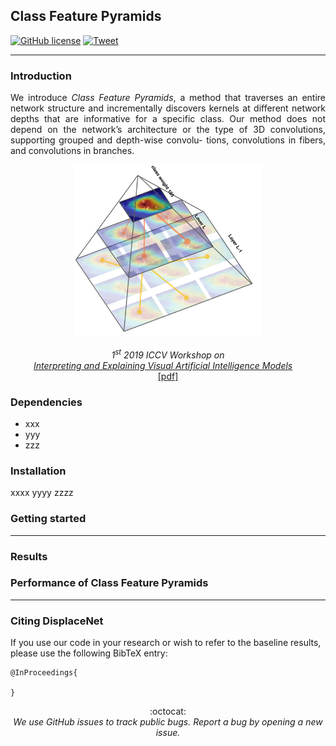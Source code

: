 ## Class Feature Pyramids

[![GitHub license](https://img.shields.io/github/license/GKalliatakis/DisplaceNet.svg)](https://github.com/alexandrosstergiou/Class_Feature_Visualization_Pyramid/blob/master/LICENSEhttps://github.com/GKalliatakis/DisplaceNet/blob/master/LICENSE)
[![Tweet](https://img.shields.io/twitter/url/http/shields.io.svg?style=social)](https://twitter.com/intent/tweet?text=Class%20Feature%20Pyramids%20for%20Video%20Explanation&url=https://github.com/alexandrosstergiou/Class_Feature_Visualization_Pyramid&hashtags=PyTorch)


--------------------------------------------------------------------------------
### Introduction
<p align="justify">We introduce <i>Class Feature Pyramids</i>, a method that traverses an entire network structure and
 incrementally discovers kernels at different network depths that are informative for a specific class. 
 Our method does not depend on the network’s architecture or the type of 3D convolutions, supporting grouped and depth-wise convolu- tions, 
 convolutions in fibers, and convolutions in branches.</p>

<p align="center">
  <img src="https://github.com/alexandrosstergiou/Class_Feature_Visualization_Pyramid/blob/master/Class_Feature_Pyramid.png?raw=true" width="300" />
</p>

<p align="center">
<i>1<sup>st</sup> 2019 ICCV Workshop on <br> <a href="http://xai.unist.ac.kr/workshop/2019/" >Interpreting and Explaining Visual Artificial Intelligence Models</a> &nbsp;&nbsp;&nbsp;
</i>
<br>
<a href="" target="_blank">[pdf]</a> 
</p>


### Dependencies
* xxx
* yyy
* zzz

### Installation
xxxx
yyyy 
zzzz





### Getting started


---

### Results 


### Performance of Class Feature Pyramids


---

### Citing DisplaceNet
If you use our code in your research or wish to refer to the baseline results, please use the following BibTeX entry:

    @InProceedings{
    
    }

<p align="center">
  :octocat:  <br>
  <i>We use GitHub issues to track public bugs. Report a bug by <https://github.com/alexandrosstergiou/Class_Feature_Visualization_Pyramid/issues">opening a new issue.</a></i><br>
</p>


